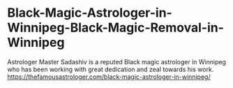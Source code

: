 # Black-Magic-Astrologer-in-Winnipeg-Black-Magic-Removal-in-Winnipeg
Astrologer Master Sadashiv is a reputed Black magic astrologer in Winnipeg who has been working with great dedication and zeal towards his work.  https://thefamousastrologer.com/black-magic-astrologer-in-winnipeg/
